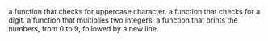 a function that checks for uppercase character.
a function that checks for a digit.
a function that multiplies two integers.
a function that prints the numbers, from 0 to 9, followed by a new line.
